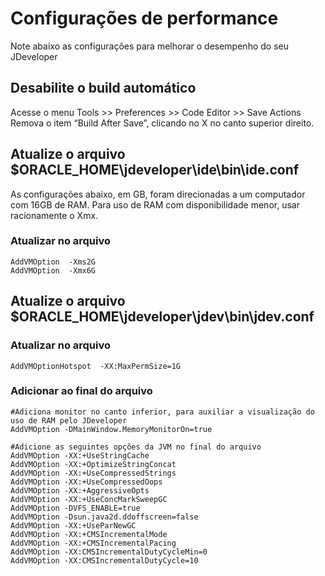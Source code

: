 # Configurações de performance

Note abaixo as configurações para melhorar o desempenho do seu JDeveloper

## Desabilite o build automático
Acesse o menu Tools >> Preferences >> Code Editor >> Save Actions
Remova o item “Build After Save”, clicando no X no canto superior direito.

## Atualize o arquivo $ORACLE_HOME\jdeveloper\ide\bin\ide.conf

As configurações abaixo, em GB, foram direcionadas a um computador com 16GB de RAM.
Para uso de RAM com disponibilidade menor, usar racionamente o Xmx.

### Atualizar no arquivo

```
AddVMOption  -Xms2G
AddVMOption  -Xmx6G
```

## Atualize o arquivo $ORACLE_HOME\jdeveloper\jdev\bin\jdev.conf

### Atualizar no arquivo
```
AddVMOptionHotspot  -XX:MaxPermSize=1G
```

### Adicionar ao final do arquivo
```
#Adiciona monitor no canto inferior, para auxiliar a visualização do uso de RAM pelo JDeveloper
AddVMOption -DMainWindow.MemoryMonitorOn=true

#Adicione as seguintes opções da JVM no final do arquivo
AddVMOption -XX:+UseStringCache
AddVMOption -XX:+OptimizeStringConcat
AddVMOption -XX:+UseCompressedStrings
AddVMOption -XX:+UseCompressedOops
AddVMOption -XX:+AggressiveOpts
AddVMOption -XX:+UseConcMarkSweepGC
AddVMOption -DVFS_ENABLE=true
AddVMOption -Dsun.java2d.ddoffscreen=false
AddVMOption -XX:+UseParNewGC
AddVMOption -XX:+CMSIncrementalMode
AddVMOption -XX:+CMSIncrementalPacing
AddVMOption -XX:CMSIncrementalDutyCycleMin=0
AddVMOption -XX:CMSIncrementalDutyCycle=10
```
